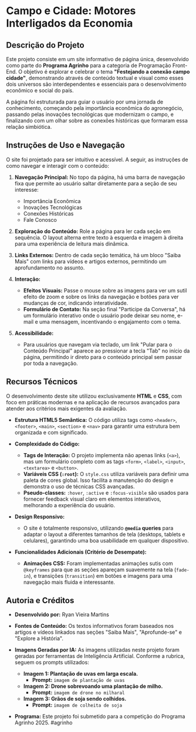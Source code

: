 # Campo e Cidade: Motores Interligados da Economia

## Descrição do Projeto

Este projeto consiste em um site informativo de página única, desenvolvido como parte do **Programa Agrinho** para a categoria de Programação Front-End. O objetivo é explorar e celebrar o tema **"Festejando a conexão campo cidade"**, demonstrando através de conteúdo textual e visual como esses dois universos são interdependentes e essenciais para o desenvolvimento econômico e social do país.

A página foi estruturada para guiar o usuário por uma jornada de conhecimento, começando pela importância econômica do agronegócio, passando pelas inovações tecnológicas que modernizam o campo, e finalizando com um olhar sobre as conexões históricas que formaram essa relação simbiótica.

## Instruções de Uso e Navegação

O site foi projetado para ser intuitivo e acessível. A seguir, as instruções de como navegar e interagir com o conteúdo:

1.  **Navegação Principal:** No topo da página, há uma barra de navegação fixa que permite ao usuário saltar diretamente para a seção de seu interesse:
    * Importância Econômica
    * Inovações Tecnológicas
    * Conexões Históricas
    * Fale Conosco

2.  **Exploração do Conteúdo:** Role a página para ler cada seção em sequência. O layout alterna entre texto à esquerda e imagem à direita para uma experiência de leitura mais dinâmica.

3.  **Links Externos:** Dentro de cada seção temática, há um bloco "Saiba Mais" com links para vídeos e artigos externos, permitindo um aprofundamento no assunto.

4.  **Interação:**
    * **Efeitos Visuais:** Passe o mouse sobre as imagens para ver um sutil efeito de zoom e sobre os links da navegação e botões para ver mudanças de cor, indicando interatividade.
    * **Formulário de Contato:** Na seção final "Participe da Conversa", há um formulário interativo onde o usuário pode deixar seu nome, e-mail e uma mensagem, incentivando o engajamento com o tema.

5.  **Acessibilidade:**
    * Para usuários que navegam via teclado, um link "Pular para o Conteúdo Principal" aparece ao pressionar a tecla "Tab" no início da página, permitindo ir direto para o conteúdo principal sem passar por toda a navegação.

## Recursos Técnicos 

O desenvolvimento deste site utilizou exclusivamente **HTML** e **CSS**, com foco em práticas modernas e na aplicação de recursos avançados para atender aos critérios mais exigentes da avaliação.

* **Estrutura HTML5 Semântica:** O código utiliza tags como `<header>`, `<footer>`, `<main>`, `<section>` e `<nav>` para garantir uma estrutura bem organizada e com significado.

* **Complexidade do Código:**
    * **Tags de Interação:** O projeto implementa não apenas links (`<a>`), mas um formulário completo com as tags `<form>`, `<label>`, `<input>`, `<textarea>` e `<button>`.
    * **Variáveis CSS (`:root`):** O `style.css` utiliza variáveis para definir uma paleta de cores global. Isso facilita a manutenção do design e demonstra o uso de técnicas CSS avançadas.
    * **Pseudo-classes:** `:hover`, `:active` e `:focus-visible` são usados para fornecer feedback visual claro em elementos interativos, melhorando a experiência do usuário.

* **Design Responsivo:**
    * O site é totalmente responsivo, utilizando **`@media` queries** para adaptar o layout a diferentes tamanhos de tela (desktops, tablets e celulares), garantindo uma boa usabilidade em qualquer dispositivo.

* **Funcionalidades Adicionais (Critério de Desempate):**
    * **Animações CSS:** Foram implementadas animações sutis com `@keyframes` para que as seções apareçam suavemente na tela (`fade-in`), e transições (`transition`) em botões e imagens para uma navegação mais fluida e interessante.

## Autoria e Créditos

* **Desenvolvido por:** Ryan Vieira Martins

* **Fontes de Conteúdo:** Os textos informativos foram baseados nos artigos e vídeos linkados nas seções "Saiba Mais", "Aprofunde-se" e "Explore a História".

* **Imagens Geradas por IA:** As imagens utilizadas neste projeto foram geradas por ferramentas de Inteligência Artificial. Conforme a rubrica, seguem os prompts utilizados:
    * **Imagem 1: Plantação de uvas em larga escala.**
      * **Prompt:** `imagem de plantação de uvas`
    * **Imagem 2: Drone sobrevoando uma plantação de milho.**
      * **Prompt:** `imagem de drone no milharal`
    * **Imagem 3: Grãos de soja sendo colhidos.**
      * **Prompt:** `imagem de colheita de soja`

* **Programa:** Este projeto foi submetido para a competição do Programa Agrinho 2025. #agrinho